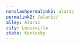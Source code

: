 ```yaml
---
﻿nonslashpermalink2: alaric
permalink2: /alaric/
alley: Alaric
city: Louisville
state: Kentucky
---
```

